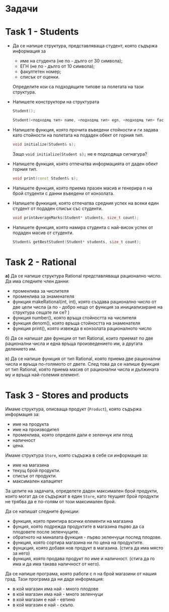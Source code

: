 # Задачи

# Task 1 - Students

* Да се напише структура, представляваща студент, която съдържа информация за
  - име на студента (не по - дълго от 30 символа);
  - ЕГН (не по - дълго от 10 символа);
  - факултетен номер;
  - списък от оценки.

  Определите кои са подходящите типове за полетата на тази структура.
  
* Напишете конструктори на структурата 
    ```c++
    Student();

    Student(<подходящ тип> name, <подходящ тип> egn, <подходящ тип> fac_number, <подходящ тип> grades_list);
    ```
* Напишете функция, която прочита въведени стойности и ги задава като стойности на полетата на подаден обект от горния тип.
  ```c++
  void initialize(Student& s);
  ```
  Защо `void initialize(Student s);` не е подходяща сигнагура?
  


* Напишете функция, която отпечатва информацията от даден обект горния тип.
   ```c++
   void print(const Student& s);
   ```

* Напишете функция, която приема празен масив и генерира n на брой студенти с данни въведени от конзолата. 

* Напишете функиция, която отпечатва средния успех на всеки един студент от подаден списък със студенти.
  ```c++
  void printAverageMarks(Student* students, size_t count);
  ```

* Напишете функция, която намира студента с най-висок успех от подаден масив от студенти.
  ```c++
  Student& getBestStudent(Student* students, size_t count);
  ```

# Task 2 - Rational
**а)** Да се напише структура Rational представляваща рационално число. Да има следните член данни: 
* променлива за числителя
* променлива за знаменателя
* функция makeRational(int, int), която създава рационално число от две цели числа (а по - добро нещо от функция за инициализиране на структура сещате ли се? )
* функция number(), която връща стойността на числителя
* функция denom(), която връща стойността на знаменателя
* функция print(), която извежда в конзолата рационалното число

б) Да се напишат две функции от тип Rational, които приемат по две рационални числа и една връща произведението им, а другата  делението им.

в) Да се напише функция от тип Rational, която приема две рационални числа и връща по-голямото от двете. След това да се напише функция от тип Rational, която приема масив от рационални числа и дължината му и връща най-големия елемент.

# Task 3 - Stores and products

Имаме структура, описваща продукт (`Product`), която съдържа информация за:
* име на продукта
* име на производител
* променлива, която определя дали е зеленчук или плод
* наличност
* цена.

Имаме структура `Store`, която съдържа в себе си информация за:
* име на магазина
* текущ брой продукти.
* списък от продукти.
* максимален капацитет

За целите на задачата, определете даден максимален брой продукти, които могат да се съдържат в един `Store`,
като теущият брой продукти не трябва да е по-голям от този максимален брой.

Да се напишат следните функции:

* функция, която принтира всички елементи на магазина
* фунция, която подрежда продуктите в магазина първо да са плодовете после зеленчуците.
* обратното на миналата функция - първо зеленчуци послед плодове.
* функция, която сортира магазина ни по цена на продуктите.
* фунцкция, която добавя нов продукт в магазина. (стига да има място за него)
* функция, която продава продукт по име и наличност. (стига да го има и да има такава наличност от него).

Да се напише програма, която работи с n на брой магазини от нашия град. Тази програма да ни даде информация:
* в кой магазин има най - много плодове
* в кой магазин има най - много зеленчуци
* в кой магазин е най - евтино
* в кой магазин е най - скъпо.
